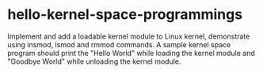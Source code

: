 # hello-kernel-space-programmings
Implement and add a loadable kernel module to Linux kernel, demonstrate using insmod, lsmod and rmmod commands. A sample kernel space program should print the "Hello World" while loading the kernel module and "Goodbye World" while unloading the kernel module.
